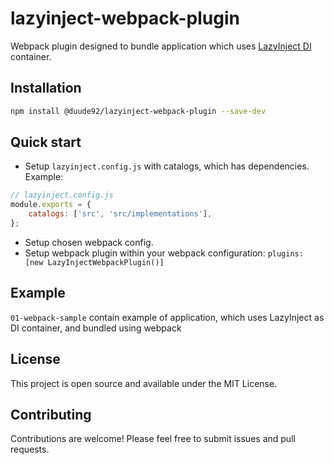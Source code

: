 # lazyinject-webpack-plugin

Webpack plugin designed to bundle application which uses [LazyInject DI](https://github.com/Duude92/lazyinject)
container.

## Installation

```bash
npm install @duude92/lazyinject-webpack-plugin --save-dev
```

## Quick start

 - Setup `lazyinject.config.js` with catalogs, which has dependencies.<br>
Example:

```js
// lazyinject.config.js
module.exports = {
    catalogs: ['src', 'src/implementations'],
};
```
 - Setup chosen webpack config.
 - Setup webpack plugin within your webpack configuration:
`plugins: [new LazyInjectWebpackPlugin()]`

## Example
`01-webpack-sample` contain example of application, which uses LazyInject as DI container, and bundled using webpack

## License
This project is open source and available under the MIT License.

## Contributing
Contributions are welcome! Please feel free to submit issues and pull requests.